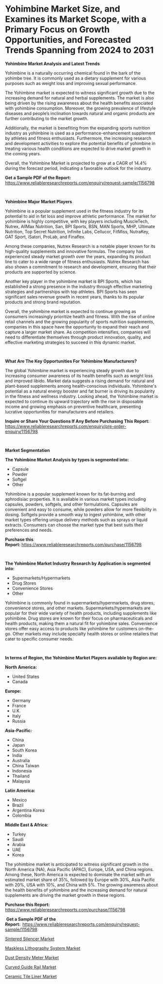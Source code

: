 <p><h1>Yohimbine Market Size, and Examines its Market Scope, with a Primary Focus on Growth Opportunities, and Forecasted Trends Spanning from 2024 to 2031</h1></p><p><strong>Yohimbine Market Analysis and Latest Trends</strong></p>
<p><p>Yohimbine is a naturally occurring chemical found in the bark of the yohimbe tree. It is commonly used as a dietary supplement for various purposes such as weight loss and improving sexual performance.</p><p>The Yohimbine market is expected to witness significant growth due to the increasing demand for natural and herbal supplements. The market is also being driven by the rising awareness about the health benefits associated with yohimbine consumption. Moreover, the growing prevalence of lifestyle diseases and people’s inclination towards natural and organic products are further contributing to the market growth.</p><p>Additionally, the market is benefiting from the expanding sports nutrition industry as yohimbine is used as a performance-enhancement supplement by athletes and fitness enthusiasts. Furthermore, the increasing research and development activities to explore the potential benefits of yohimbine in treating various health conditions are expected to drive market growth in the coming years.</p><p>Overall, the Yohimbine Market is projected to grow at a CAGR of 14.4% during the forecast period, indicating a favorable outlook for the industry.</p></p>
<p><strong>Get a Sample PDF of the Report:&nbsp;</strong> <a href="https://www.reliableresearchreports.com/enquiry/request-sample/1156798">https://www.reliableresearchreports.com/enquiry/request-sample/1156798</a></p>
<p>&nbsp;</p>
<p><strong>Yohimbine Major Market Players</strong></p>
<p><p>Yohimbine is a popular supplement used in the fitness industry for its potential to aid in fat loss and improve athletic performance. The market for yohimbine is highly competitive, with key players including MuscleTech, Nutrex, AllMax Nutrition, San, BPI Sports, BSN, MAN Sports, MHP, Ultimate Nutrition, Top Secret Nutrition, Infinite Labs, Cellucor, FitMiss, NutraKey, GAT Sport, iSatori, ProLab, and Finaflex.</p><p>Among these companies, Nutrex Research is a notable player known for its high-quality supplements and innovative formulas. The company has experienced steady market growth over the years, expanding its product line to cater to a wide range of fitness enthusiasts. Nutrex Research has also shown a commitment to research and development, ensuring that their products are supported by science.</p><p>Another key player in the yohimbine market is BPI Sports, which has established a strong presence in the industry through effective marketing strategies and partnerships with top athletes. BPI Sports has seen significant sales revenue growth in recent years, thanks to its popular products and strong brand reputation.</p><p>Overall, the yohimbine market is expected to continue growing as consumers increasingly prioritize health and fitness. With the rise of online retail channels and the growing popularity of sports nutrition supplements, companies in this space have the opportunity to expand their reach and capture a larger market share. As competition intensifies, companies will need to differentiate themselves through product innovation, quality, and effective marketing strategies to succeed in this dynamic market.</p></p>
<p>&nbsp;</p>
<p><strong>What Are The Key Opportunities For Yohimbine Manufacturers?</strong></p>
<p><p>The global Yohimbine market is experiencing steady growth due to increasing consumer awareness of its health benefits such as weight loss and improved libido. Market data suggests a rising demand for natural and plant-based supplements among health-conscious individuals. Yohimbine's potential as a natural energy booster and fat burner is driving its popularity in the fitness and wellness industry. Looking ahead, the Yohimbine market is expected to continue its upward trajectory with the rise in disposable income and growing emphasis on preventive healthcare, presenting lucrative opportunities for manufacturers and retailers.</p></p>
<p><strong>Inquire or Share Your Questions If Any Before Purchasing This Report:</strong> <a href="https://www.reliableresearchreports.com/enquiry/pre-order-enquiry/1156798">https://www.reliableresearchreports.com/enquiry/pre-order-enquiry/1156798</a></p>
<p>&nbsp;</p>
<p><strong>Market Segmentation</strong></p>
<p><strong>The Yohimbine Market Analysis by types is segmented into:</strong></p>
<p><ul><li>Capsule</li><li>Powder</li><li>Softgel</li><li>Other</li></ul></p>
<p><p>Yohimbine is a popular supplement known for its fat-burning and aphrodisiac properties. It is available in various market types including capsules, powders, softgels, and other formulations. Capsules are convenient and easy to consume, while powders allow for more flexibility in dosing. Softgels provide a smooth way to ingest yohimbine, with other market types offering unique delivery methods such as sprays or liquid extracts. Consumers can choose the market type that best suits their preferences and needs.</p></p>
<p><strong>Purchase this Report:&nbsp;</strong><a href="https://www.reliableresearchreports.com/purchase/1156798">https://www.reliableresearchreports.com/purchase/1156798</a></p>
<p>&nbsp;</p>
<p><strong>The Yohimbine Market Industry Research by Application is segmented into:</strong></p>
<p><ul><li>Supermarkets/Hypermarkets</li><li>Drug Stores</li><li>Convenience Stores</li><li>Other</li></ul></p>
<p><p>Yohimbine is commonly found in supermarkets/hypermarkets, drug stores, convenience stores, and other markets. Supermarkets/hypermarkets are popular for their wide variety of health products, including supplements like yohimbine. Drug stores are known for their focus on pharmaceuticals and health products, making them a natural fit for yohimbine sales. Convenience stores offer easy access to products like yohimbine for customers on-the-go. Other markets may include specialty health stores or online retailers that cater to specific consumer needs.</p></p>
<p>&nbsp;</p>
<p><strong>In terms of Region, the Yohimbine Market Players available by Region are:</strong></p>
<p>
    <p> <strong> North America: </strong>
        <ul>
            <li>United States</li>
            <li>Canada</li>
        </ul>
        </p> 
    <p> <strong> Europe: </strong>
        <ul>
            <li>Germany</li>
            <li>France</li>
            <li>U.K.</li>
            <li>Italy</li>
            <li>Russia</li>
        </ul>
        </p> 
    <p> <strong> Asia-Pacific: </strong>
        <ul>
            <li>China</li>
            <li>Japan</li>
            <li>South Korea</li>
            <li>India</li>
            <li>Australia</li>
            <li>China Taiwan</li>
            <li>Indonesia</li>
            <li>Thailand</li>
            <li>Malaysia</li>
        </ul>
        </p> 
    <p> <strong> Latin America: </strong>
        <ul>
            <li>Mexico</li>
            <li>Brazil</li>
            <li>Argentina Korea</li>
            <li>Colombia</li>
        </ul>
        </p> 
    <p> <strong> Middle East & Africa: </strong>
        <ul>
            <li>Turkey</li>
            <li>Saudi</li>
            <li>Arabia</li>
            <li>UAE</li>
            <li>Korea</li>
        </ul>
    </p>
    </p>
<p><p>The yohimbine market is anticipated to witness significant growth in the North America (NA), Asia Pacific (APAC), Europe, USA, and China regions. Among these, North America is expected to dominate the market with an estimated market share of 35%, followed by Europe with 30%, Asia Pacific with 20%, USA with 10%, and China with 5%. The growing awareness about the health benefits of yohimbine and the increasing demand for natural supplements are driving the market growth in these regions.</p></p>
<p><strong>Purchase this Report: </strong><a href="https://www.reliableresearchreports.com/purchase/1156798">https://www.reliableresearchreports.com/purchase/1156798</a></p>
<p>&nbsp;<strong>Get a Sample PDF of the Report:&nbsp;&nbsp;</strong><a href="https://www.reliableresearchreports.com/enquiry/request-sample/1156798">https://www.reliableresearchreports.com/enquiry/request-sample/1156798</a></p>
<p><strong></strong></p>
<p><p><a href="https://medium.com/@joseramirez66655/sintered-silencer-market-trends-forecast-and-competitive-analysis-to-2031-df0331629636">Sintered Silencer Market</a></p><p><a href="https://medium.com/@joseramirez66655/maskless-lithography-system-market-share-evolution-and-market-growth-trends-2024-2031-2741b8eebf73">Maskless Lithography System Market</a></p><p><a href="https://medium.com/@joseramirez66655/dust-density-meter-market-exploring-market-share-market-trends-and-future-growth-35bf72bdd81d">Dust Density Meter Market</a></p><p><a href="https://medium.com/@joseramirez66655/curved-guide-rail-market-size-and-market-trends-complete-industry-overview-2024-to-2031-cad228fbd0ff">Curved Guide Rail Market</a></p><p><a href="https://medium.com/@joseramirez66655/ceramic-tile-liner-market-size-and-market-trends-complete-industry-overview-2024-to-2031-01075c87e52e">Ceramic Tile Liner Market</a></p></p>